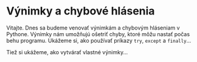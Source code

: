 # Výnimky a chybové hlásenia

Vitajte. Dnes sa budeme venovať výnimkám a chybovým hláseniam v Pythone. Výnimky nám umožňujú ošetriť chyby, ktoré môžu nastať počas behu programu. Ukážeme si, ako používať príkazy `try`, `except` a `finally`...

Tiež si ukážeme, ako vytvárať vlastné výnimky...
